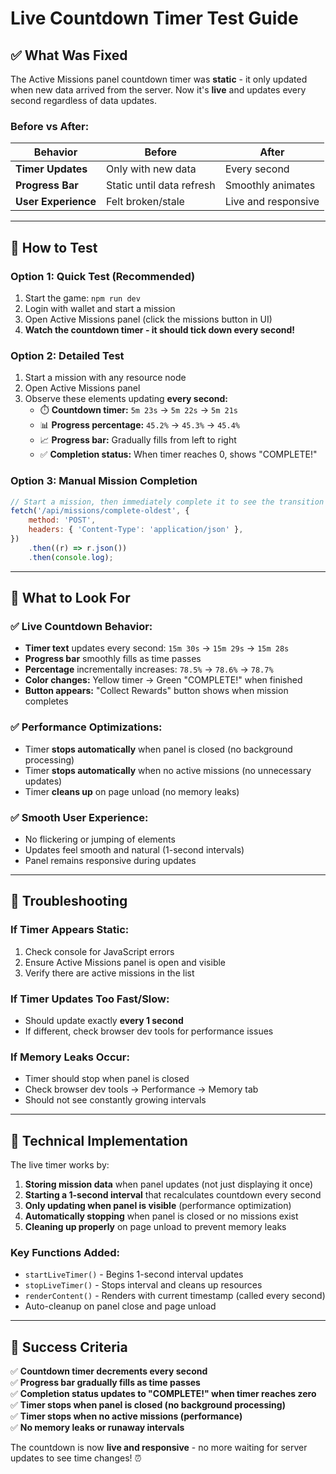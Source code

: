 # Live Countdown Timer Test Guide

## ✅ **What Was Fixed**

The Active Missions panel countdown timer was **static** - it only updated when new data arrived from the server. Now it's **live** and updates every second regardless of data updates.

### **Before vs After:**

| **Behavior**        | **Before**                | **After**           |
| ------------------- | ------------------------- | ------------------- |
| **Timer Updates**   | Only with new data        | Every second        |
| **Progress Bar**    | Static until data refresh | Smoothly animates   |
| **User Experience** | Felt broken/stale         | Live and responsive |

---

## 🧪 **How to Test**

### **Option 1: Quick Test (Recommended)**

1. Start the game: `npm run dev`
2. Login with wallet and start a mission
3. Open Active Missions panel (click the missions button in UI)
4. **Watch the countdown timer - it should tick down every second!**

### **Option 2: Detailed Test**

1. Start a mission with any resource node
2. Open Active Missions panel
3. Observe these elements updating **every second:**
   - ⏱️ **Countdown timer:** `5m 23s` → `5m 22s` → `5m 21s`
   - 📊 **Progress percentage:** `45.2%` → `45.3%` → `45.4%`
   - 📈 **Progress bar:** Gradually fills from left to right
   - ✅ **Completion status:** When timer reaches 0, shows "COMPLETE!"

### **Option 3: Manual Mission Completion**

```javascript
// Start a mission, then immediately complete it to see the transition
fetch('/api/missions/complete-oldest', {
	method: 'POST',
	headers: { 'Content-Type': 'application/json' },
})
	.then((r) => r.json())
	.then(console.log);
```

---

## 🎯 **What to Look For**

### **✅ Live Countdown Behavior:**

- **Timer text** updates every second: `15m 30s` → `15m 29s` → `15m 28s`
- **Progress bar** smoothly fills as time passes
- **Percentage** incrementally increases: `78.5%` → `78.6%` → `78.7%`
- **Color changes:** Yellow timer → Green "COMPLETE!" when finished
- **Button appears:** "Collect Rewards" button shows when mission completes

### **✅ Performance Optimizations:**

- Timer **stops automatically** when panel is closed (no background processing)
- Timer **stops automatically** when no active missions (no unnecessary updates)
- Timer **cleans up** on page unload (no memory leaks)

### **✅ Smooth User Experience:**

- No flickering or jumping of elements
- Updates feel smooth and natural (1-second intervals)
- Panel remains responsive during updates

---

## 🐛 **Troubleshooting**

### **If Timer Appears Static:**

1. Check console for JavaScript errors
2. Ensure Active Missions panel is open and visible
3. Verify there are active missions in the list

### **If Timer Updates Too Fast/Slow:**

- Should update exactly **every 1 second**
- If different, check browser dev tools for performance issues

### **If Memory Leaks Occur:**

- Timer should stop when panel is closed
- Check browser dev tools → Performance → Memory tab
- Should not see constantly growing intervals

---

## 🚀 **Technical Implementation**

The live timer works by:

1. **Storing mission data** when panel updates (not just displaying it once)
2. **Starting a 1-second interval** that recalculates countdown every second
3. **Only updating when panel is visible** (performance optimization)
4. **Automatically stopping** when panel is closed or no missions exist
5. **Cleaning up properly** on page unload to prevent memory leaks

### **Key Functions Added:**

- `startLiveTimer()` - Begins 1-second interval updates
- `stopLiveTimer()` - Stops interval and cleans up resources
- `renderContent()` - Renders with current timestamp (called every second)
- Auto-cleanup on panel close and page unload

---

## 🎉 **Success Criteria**

✅ **Countdown timer decrements every second**  
✅ **Progress bar gradually fills as time passes**  
✅ **Completion status updates to "COMPLETE!" when timer reaches zero**  
✅ **Timer stops when panel is closed (no background processing)**  
✅ **Timer stops when no active missions (performance)**  
✅ **No memory leaks or runaway intervals**

The countdown is now **live and responsive** - no more waiting for server updates to see time changes! ⏰
